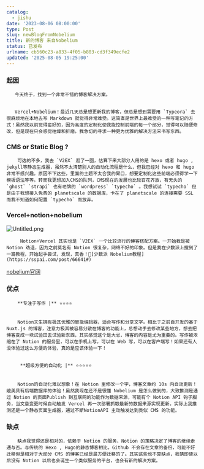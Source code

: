 ```yaml
---
catalog:
  - jishu
date: '2023-08-06 08:00:00'
type: Post
slug: newBlogFromNobelium
title: 新的博客 来自Nobelium
status: 已发布
urlname: cb560c23-a833-4f05-b803-cd3f349ecfe2
updated: '2025-08-05 19:25:00'
---
```


### 起因


       今天终于，找到一个非常不错的博客解决方案。


       Vercel+Nobelium！最近几天总是想更新我的博客，但总是想到需要用 `Typeora` 去很麻烦地在本地去写 Markdown 就觉得非常难受。这简直是世界上最难受的一种写笔记的方式！虽然我以前觉得蛮好的，因为高度的定制化使我能控制前端的每一个部分，觉得可以随便修改，但是现在只会感觉枯燥和折磨。我急切的寻求一种更为优雅的解决方法来书写东西。


### CMS or Static Blog ?


        可选的不多，我去 `V2EX` 逛了一圈，估算下来大部分人用的是 hexo 或者 hugo , jekyll等静态生成器，虽然不太清楚别人的自动化流程是什么，但我已经对 hexo 和 hugo 非常不感兴趣。原因不下这些，里面的主题不太合我的胃口，想要定制化这些前端必须得学一下模板语法等等。转而我更想加入CMS的队列，CMS现在的发展也比较百花齐放，有无头的 `ghost` `strapi` 也有老牌的 `wordpress` `typecho` 。我想试试 `typecho` 但是由于我想接入免费的 planetscale 的数据库，卡在了 planetscale 的连接需要 SSL 而我不知道如何配置 `typecho` 而放弃。


### Vercel+notion+nobelium


![Untitled.png](https://prod-files-secure.s3.us-west-2.amazonaws.com/ed141b76-e4f4-4030-b3c9-9f8f9925cc4f/0ecc86b3-acdd-477f-ab59-852a7f533d4c/Untitled.png?X-Amz-Algorithm=AWS4-HMAC-SHA256&X-Amz-Content-Sha256=UNSIGNED-PAYLOAD&X-Amz-Credential=ASIAZI2LB466XKT6SD4E%2F20250811%2Fus-west-2%2Fs3%2Faws4_request&X-Amz-Date=20250811T144554Z&X-Amz-Expires=3600&X-Amz-Security-Token=IQoJb3JpZ2luX2VjELb%2F%2F%2F%2F%2F%2F%2F%2F%2F%2FwEaCXVzLXdlc3QtMiJHMEUCIQCPekgE6HShp%2FBjkfA5qdNv%2BLta0nKQMe46jgO5vw5KmwIgGvWoHPPhpX33KJBe0KPYMqM13wm4rQq5h3744LbUt3kqiAQI7%2F%2F%2F%2F%2F%2F%2F%2F%2F%2F%2FARAAGgw2Mzc0MjMxODM4MDUiDGSOrMKXRjkffuFkoSrcA7nIn67jKv7vBLzNr5WKVMwFtmEu2o9WO1QoZVHNKdnRbwrkIZaMICwThO%2B53xZ%2BZuYw3Jw8a19rn6FX2Yu%2BQCfLHcV5AWS7So5kil0%2FgnndKf4RV5%2F1lzMNO9l7FGVXGcoBk4q3B%2B2u8TL6coZahEP00hnkBI0O6zlE87It6jQWmyHY1%2FjeCElrx488pfuWrVNwWptnuF2N%2B09wESpKnFatdvrFXdw4BGrM3AbyHZla6ClRjcfYDRykECCK%2BjooOnVcGx5%2FFR980B3E1NvwCNiUDVbrFsiQte8s%2FZUg%2BJ7lirOC1Wa9qSi43k4ok255m%2B8oWWUEzCl7WT%2FYJLYxARqP4LvOuYAPS9lCYMwfdZoMQUTHmwyCGJuvgcjH98XxoLpjtQmYN1sCumfIgVdaSM7AqXi1FG8%2BE2mbZtNAMFS7HxVy6Sb%2FAIW2y2TiSBDQteHn7Hw5K1OqH0Z2ydV7PhjFTw1nwzcSVksrTpBOdtqgj8nE8Ul4gWe6IbI6UBc8lVgTdYVJ93h0EGIuozWAHjV0BP87%2FL9N%2FuXsYLmvoiKS1qi0C4YVHBUBLkhrPQRXrCa9xi7CureHnjQ%2F584veG92boloktQTpaAhWRllBmi8CWvx1KxzVu9ZMqQNMInz58QGOqUBc%2FEYyncZYS9dnuQmV6952Z5o44Nc5jsDt%2BNBDLkzRmormuaZQ3Drzq8pYZolRWhR6Vdk%2FcfgsVpn1unK%2BGehww1zpv3%2FKlivvYIRtGsan8xWP7oUkSyjvImVk8zNei7pmXZS7v3my7sZJBm4L%2FjXUOL%2F7vMuGpCiwXQQjouBWQSO7hDh0iwiQ7GOrZeZACvEV2wt1sqXQbVWgJMCo7KJMLQDSBGk&X-Amz-Signature=fc3495101ac5b00d13f01ce4fcbebb09189ca276dada6188d92e866aafe3a9c8&X-Amz-SignedHeaders=host&x-amz-checksum-mode=ENABLED&x-id=GetObject)


         Notion+Vercel 其实也是 `V2EX` 一个比较流行的博客搭配方案。一开始我是被 Notion 劝退，因为之前莫名有 Notion 很复杂，网络不好的印象。但是我在少数派上搜到了一篇教程，开始起手尝试，发现，真香！🔗[少数派 Nobelium教程](https://sspai.com/post/66641#) 


[nobelium官网](https://nobelium.js.org/)


### 优点


        **专注于写作 |** ⭐⭐⭐⭐


        Notion天生拥有极其优雅的智能编辑器，适合写作和分享文字。相比于之前自开发的基于Nuxt.js 的博客，注意力极其被容易分散在博客的功能上，总想动手去修改某些地方，想去把博客变成一块试验田去试验新东西，其实感觉这个是大忌，博客的内容是尤为重要的。写作被浓缩在了 Notion 的服务里，可以在手机上写，可以在 Web 写，可以在客户端写！如果还有人没体验过这么方便的体验，真的是应该体验一下！


         **超级方便的自动化 |** ⭐⭐⭐⭐⭐


        Notion的自动化难以想象！在 Notion 里修改一个字，博客文章约 10s 内自动更新！媲美具有后端数据库的体验！虽然我现在还不是很懂 Nobelium 是怎么做到的，大致推测是通过 Notion 的页面Publish 到互联网的功能作为数据来源，可能有个 Notion API 钩子服务，当文章变更时候自动触发 Vercel 再一次部署抓取最新的数据来源实现更新。实际上我推测还是一个静态页面生成器，通过不断NotionAPI 主动触发达到类似 CMS 的功能。


### 缺点


        缺点我觉得还是相对的，依赖于 Notion 的服务，Notion 的策略决定了博客的继续走通与否。与传统的 Hexo , Hugo的静态博客相比，Github 不会存在文章的备份，可能不好迁移但是相对于大部分 CMS 的博客已经是最方便迁移的了。其实这些也不算缺点，我猜即使以后没有 Notion 以后也会诞生一个类似服务的平台，也会有新的解决方案。

